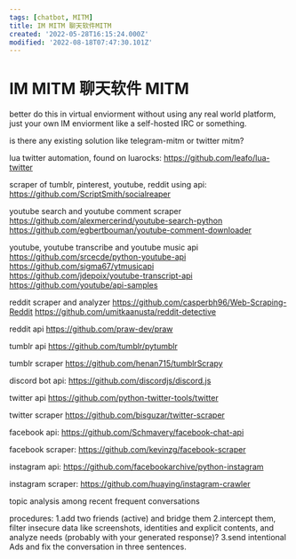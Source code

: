 ```yaml
---
tags: [chatbot, MITM]
title: IM MITM 聊天软件MITM
created: '2022-05-28T16:15:24.000Z'
modified: '2022-08-18T07:47:30.101Z'
---
```


# IM MITM 聊天软件 MITM

better do this in virtual enviorment without using any real world platform, just your own IM enviorment like a self-hosted IRC or something.

is there any existing solution like telegram-mitm or twitter mitm?

lua twitter automation, found on luarocks:
https://github.com/leafo/lua-twitter

scraper of tumblr, pinterest, youtube, reddit using api:
https://github.com/ScriptSmith/socialreaper

youtube search and youtube comment scraper
https://github.com/alexmercerind/youtube-search-python
https://github.com/egbertbouman/youtube-comment-downloader

youtube, youtube transcribe and youtube music api
https://github.com/srcecde/python-youtube-api
https://github.com/sigma67/ytmusicapi
https://github.com/jdepoix/youtube-transcript-api
https://github.com/youtube/api-samples

reddit scraper and analyzer
https://github.com/casperbh96/Web-Scraping-Reddit
https://github.com/umitkaanusta/reddit-detective

reddit api
https://github.com/praw-dev/praw

tumblr api
https://github.com/tumblr/pytumblr

tumblr scraper
https://github.com/henan715/tumblrScrapy

discord bot api:
https://github.com/discordjs/discord.js

twitter api
https://github.com/python-twitter-tools/twitter

twitter scraper
https://github.com/bisguzar/twitter-scraper

facebook api:
https://github.com/Schmavery/facebook-chat-api

facebook scraper:
https://github.com/kevinzg/facebook-scraper

instagram api:
https://github.com/facebookarchive/python-instagram

instagram scraper:
https://github.com/huaying/instagram-crawler

topic analysis among recent frequent conversations

procedures:
1.add two friends (active) and bridge them
2.intercept them, filter insecure data like screenshots, identities and explicit contents, and analyze needs (probably with your generated response)?
3.send intentional Ads and fix the conversation in three sentences.
